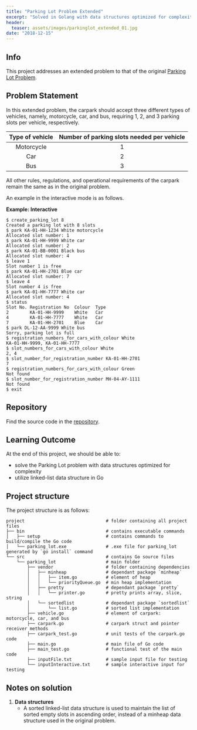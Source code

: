 ```yaml
---
title: "Parking Lot Problem Extended"
excerpt: "Solved in Golang with data structures optimized for complexity"
header:
  teaser: assets/images/parkinglot_extended_01.jpg
date: "2018-12-15"   
---
```


## Info

This project addresses an extended problem to that of the original [Parking Lot Problem](https://adaickalavan.github.io/portfolio/parking_lot_problem/).

## Problem Statement

In this extended problem, the carpark should accept three different types of vehicles, namely, motorcycle, car, and bus, requiring 1, 2, and 3 parking slots per vehicle, respectively.

| Type of vehicle   |  Number of parking slots needed per vehicle |
|:-----------------:|:-------------------------------------------:|
| Motorcycle        |                      1                      |
| Car               |                      2                      |
| Bus               |                      3                      |

All other rules, regulations, and operational requirements of the carpark remain the same as in the original problem.

An example in the interactive mode is as follows.

**Example: Interactive**

```
$ create_parking_lot 8
Created a parking lot with 8 slots
$ park KA-01-HH-1234 White motorcycle
Allocated slot number: 1
$ park KA-01-HH-9999 White car
Allocated slot number: 2
$ park KA-01-BB-0001 Black bus
Allocated slot number: 4
$ leave 1
Slot number 1 is free
$ park KA-01-HH-2701 Blue car
Allocated slot number: 7
$ leave 4
Slot number 4 is free
$ park KA-01-HH-7777 White car
Allocated slot number: 4
$ status
Slot No. Registration No  Colour  Type
2        KA-01-HH-9999    White   Car
4        KA-01-HH-7777    White   Car
7        KA-01-HH-2701    Blue    Car
$ park DL-12-AA-9999 White bus
Sorry, parking lot is full
$ registration_numbers_for_cars_with_colour White
KA-01-HH-9999, KA-01-HH-7777
$ slot_numbers_for_cars_with_colour White
2, 4
$ slot_number_for_registration_number KA-01-HH-2701
7
$ registration_numbers_for_cars_with_colour Green
Not found
$ slot_number_for_registration_number MH-04-AY-1111
Not found
$ exit
```

## Repository

Find the source code in the [repository](https://github.com/Adaickalavan/Parking-Lot-Problem-Extended).

## Learning Outcome

At the end of this project, we should be able to:

+ solve the Parking Lot problem with data structures optimized for complexity
+ utilize linked-list data structure in Go

## Project structure

The project structure is as follows:

```text
project                               # folder containing all project files
├── bin                               # contains executable commands
│   ├── setup                         # contains commands to build/compile the Go code
│   └── parking_lot.exe               # .exe file for parking_lot generated by `go install` command
└── src                               # contains Go source files
    └── parking_lot                   # main folder
        ├── vendor                    # folder containing dependencies
        │   ├── minheap               # dependant package `minheap`  
        │   │   ├── item.go           # element of heap
        │   │   └── priorityQueue.go  # min heap implementation
        │   ├── pretty                # dependant package `pretty`  
        │   │   └── printer.go        # pretty prints array, slice, string
        │   └── sortedlist            # dependant package `sortedlist`  
        │       └── list.go           # sorted list implementation
        ├── vehicle.go                # element of carpark: motorcycle, car, and bus
        ├── carpark.go                # carpark struct and pointer receiver methods
        ├── carpark_test.go           # unit tests of the carpark.go code
        ├── main.go                   # main file of Go code
        ├── main_test.go              # functional test of the main code
        ├── inputFile.txt             # sample input file for testing
        └── inputInteractive.txt      # sample interactive input for testing
```

## Notes on solution

1. **Data structures**
   + A sorted linked-list data structure is used to maintain the list of sorted empty slots in ascending order, instead of a minheap data structure used in the original problem.